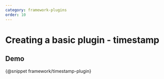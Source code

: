 ```yaml
---
category: framework-plugins
order: 10
---
```


# Creating a basic plugin - timestamp


## Demo

{@snippet framework/timestamp-plugin}

